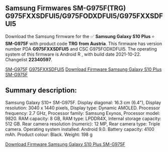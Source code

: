 <h2>Samsung Firmwares SM-G975F(TRG) G975FXXSDFUI5/G975FODXDFUI5/G975FXXSDFUI5</h2>
Download the Samsung firmware for the ✅ <strong>Samsung Galaxy S10 Plus </strong> ⭐ <strong>SM-G975F</strong> with product code <strong>TRG</strong> <strong> from Austria</strong>. This firmware has version number PDA <strong>G975FXXSDFUI5</strong> and CSC G975FODXDFUI5. The operating system of this firmware is Android R , with build date 2021-10-22. Changelist <strong>22340597</strong>.


[SM-G975F](https://samfirm.shop/samsung/model/SM-G975F)
[G975FXXSDFUI5](https://samfirm.shop/samsung/pda/G975FXXSDFUI5)
[Download Firmware Samsung Galaxy S10 Plus SM-G975F](https://samfirm.shop/samsung/firmware/467563)
<h2>Summary description:</h2>
<p>Samsung Galaxy S10+ SM-G975F. Display diagonal: 16.3 cm (6.4"), Display resolution: 3040 x 1440 pixels, Display type: Dynamic AMOLED. Processor frequency: 2.7 GHz, Processor family: Samsung Exynos, Processor model: 9820. RAM capacity: 8 GB, RAM type: LPDDR4X, Internal storage capacity: 512 GB. Rear camera resolution (numeric): 12 MP, Rear camera type: Triple camera. Operating system installed: Android 9.0. Battery capacity: 4100 mAh. Product colour: Black. Weight: 198 g</p>


[Download Firmware Samsung Galaxy S10 Plus SM-G975F](https://samfirm.shop/samsung/firmware/467563)
